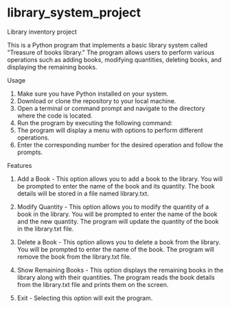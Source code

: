 # library_system_project
Library inventory project

This is a Python program that implements a basic library system called "Treasure of books library." The program allows users to perform various operations such as adding books, modifying quantities, deleting books, and displaying the remaining books.

Usage
1.	Make sure you have Python installed on your system.
2.	Download or clone the repository to your local machine.
3.	Open a terminal or command prompt and navigate to the directory where the code is located.
4.	Run the program by executing the following command:
5.	The program will display a menu with options to perform different operations.
6.	Enter the corresponding number for the desired operation and follow the prompts.

Features
1. Add a Book - 
This option allows you to add a book to the library. You will be prompted to enter the name of the book and its quantity. The book details will be stored in a file named library.txt.

2. Modify Quantity - 
This option allows you to modify the quantity of a book in the library. You will be prompted to enter the name of the book and the new quantity. The program will update the quantity of the book in the library.txt file.

3. Delete a Book - 
This option allows you to delete a book from the library. You will be prompted to enter the name of the book. The program will remove the book from the library.txt file.

4. Show Remaining Books - 
This option displays the remaining books in the library along with their quantities. The program reads the book details from the library.txt file and prints them on the screen.
5. Exit - 
Selecting this option will exit the program.


